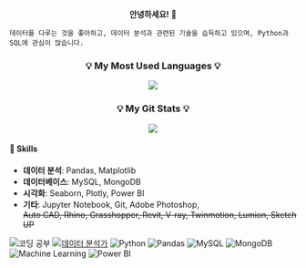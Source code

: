 <p align="center"><b>안녕하세요!</b> 👋 </p>


```
데이터를 다루는 것을 좋아하고, 데이터 분석과 관련된 기술을 습득하고 있으며, Python과 SQL에 관심이 많습니다.
```

<h3 align="center">💡 My Most Used Languages 💡</h3>
<p align="center">
  <a href="https://github.com/Tr9whY">
    <img align="center" src="https://github-readme-stats.vercel.app/api/top-langs/?username=Tr9whY&layout=compact&show_icons=true&show_owner=true&hide_title=true&theme=dark&hide=" />
  </a>
</p>
<h3 align="center">💡  My Git Stats 💡</h3>
<p align="center">
  <a href="https://github.com/Tr9whY">
    <img align="center" src="https://github-readme-stats.vercel.app/api?username=Tr9whY&hide=contribs,stars&hide_title=true&show_icons=true&include_all_commits=true&theme=dark" />
  </a>
</p>

#### &#127793; Skills
- **데이터 분석**: Pandas, Matplotlib
- **데이터베이스**: MySQL, MongoDB
- **시각화**: Seaborn, Plotly, Power BI
- **기타**: Jupyter Notebook, Git, Adobe Photoshop,<br>
             ~~Auto CAD, Rhino, Grasshopper, Revit, V-ray, Twinmotion, Lumion, Sketch UP~~
  

![코딩 공부](https://img.shields.io/badge/%EC%BD%94%EB%94%A9%20%EA%B3%B5%EB%B6%80-orange?style=flat-square)
[![데이터 분석가](https://img.shields.io/badge/%EB%8D%B0%EC%9D%B4%ED%84%B0%20%EB%B6%84%EC%84%9D%EA%B0%80-blue?style=flat-square)](https://yourblog.com)
![Python](https://img.shields.io/badge/-Python-3776AB?style=flat-square&logo=python&logoColor=white)
![Pandas](https://img.shields.io/badge/-Pandas-150458?style=flat-square&logo=pandas&logoColor=white)
![MySQL](https://img.shields.io/badge/-MySQL-4479A1?style=flat-square&logo=mysql&logoColor=white)
![MongoDB](https://img.shields.io/badge/-MongoDB-47A248?style=flat-square&logo=mongodb&logoColor=white)
![Machine Learning](https://img.shields.io/badge/-Machine%20Learning-FF6F00?style=flat-square)
![Power BI](https://img.shields.io/badge/-Power%20BI-F2C811?style=flat-square&logo=powerbi&logoColor=white)

